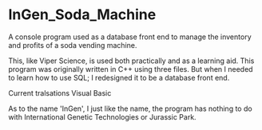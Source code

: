 # InGen_Soda_Machine
A console program used as a database front end to manage the inventory and profits of a soda vending machine.

This, like Viper Science, is used both practically and as a learning aid. This program was originally written 
in C++ using three files. But when I needed to learn how to use SQL; I redesigned it to be a database front end.

Current tralsations
Visual Basic


As to the name 'InGen', I just like the name, the program has nothing to do with International Genetic Technologies 
or Jurassic Park. 
